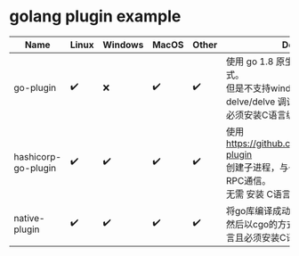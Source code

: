 # golang plugin example

| Name                | Linux              | Windows            | MacOS              | Other              | Details                                                                                |
| ------------------- | ------------------ | ------------------ | ------------------ | ------------------ |----------------------------------------------------------------------------------------|
| go-plugin           | :heavy_check_mark: | :x:                | :heavy_check_mark: | :heavy_check_mark: | 使用 go 1.8 原生支持的plugin的方式。<br />但是不支持windows系统 和 go-delve/delve 调试插件<br />必须安装C语言编译器。   |
| hashicorp-go-plugin | :heavy_check_mark: | :heavy_check_mark: | :heavy_check_mark: | :heavy_check_mark: | 使用 https://github.com/hashicorp/go-plugin <br />创建子进程，与子进程之间使用RPC通信。<br />无需 安装 C语言编译器 |
| native-plugin       | :heavy_check_mark: | :heavy_check_mark: | :heavy_check_mark: | :heavy_check_mark: | 将go库编译成动态库，如: dll,so。<br />然后以cgo的方式调用。需要会C语言且必须安装C语言编译器                               |
